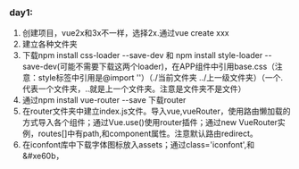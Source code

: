 ### day1:
1. 创建项目，vue2x和3x不一样，选择2x.通过vue create xxx
2. 建立各种文件夹
3. 下载npm install css-loader --save-dev 和 npm install style-loader --save-dev(可能不需要下载这两个loader)，在APP组件中引用base.css（注意：style标签中引用是@import ''）（./当前文件夹 ../上一级文件夹）（一个.代表一个文件夹，..就是上一个文件夹。注意是文件夹不是文件）
4. 通过npm install vue-router --save 下载router
5. 在router文件夹中建立index.js文件。导入vue,vueRouter，使用路由懒加载的方式导入各个组件；通过Vue.use()使用router插件；通过new VueRouter实例，routes[]中有path,和component属性。注意默认路由redirect。
6. 在iconfont库中下载字体图标放入assets；通过class='iconfont',和&#xe60b，<style>中@import ''导入，注意路径引用.
7. 创建4个路由组件

### day2：
1. 创建footerGuide组件，将所有东西放在一起。没有采用组件的方式，因为对于slot插槽不熟悉。
2. 插槽放在哪里由子组件决定，插槽里面放什么由父组件决定。(还是不太懂插槽)
3. 给每一个板块添加不同的click,（不像之前的传递）
4. router，全局路由。用this.$router.push('/home'),来跳转链接。this.$router.push还有很多种传参方式。
5. 解决连续点击报错的问题。只需接上一个catch()方法,this.$router.push().catch(() => {})


### day3：
1. 针对路由切换和活跃导航。不用三目运算符来添加activeStyle，用:class='{activeStyle：this.$router.path == '/home'}',不用创建多个点击按函数，而是创建一个点击函数，传递不同参数即可
2. 创建NavBar组件，使用插槽。让文字多余的隐藏，需要三个属性：overflow:hidden、text-overflow: ellipsis、white-space: nowrap;
3. 使用swiper组件库，npm install swiper --save  。需要引用css 和 js 文件（不同版本引用的文件名不同）

### day4:
1. router.push(''),有记录，router.replace(''),没有记录,router.back(),回退，有记录
2. <router-link to=''>相当于<a>,适用于路由组件的跳转

### day5：
1. axios的使用，1.const instance = axios.create(config) 2.instance(config).then()
2. 导出并封装一个请求的函数 export function request(config){使用xaios，return request}，，拦截器可以只返回data数据
3. home组件的methods里面定义一个获取数据的函数getHomeGoods，并使用request（是一个promise,相当于就是instance）。在create()里面调用getHomeGoods
4. npm install mockjs --save,使用mock；使用Mock.mock(url，{code：，data：})，并且不用导出，在 main.js引入时直接使用css引入方式：improt './'。且config里面不用加baseURL
5. 创建login静态页.

6. 生成本地仓库 git init    git add *  git commit -m "init piyux"
然后去远程git创建一个新的  将地址复制在终端  再 git push origin master

### day6：
1. 通过v-if实现短信登录和密码登录的两种样式，
2. input聚焦时没有边框通过两个属性outline:none;border:0px
3. v-model='message'经常用在input标签，可以拿到用户input标签获取的值并复制给message这个全局变量，这个值一般会发送到后端
4. 通过计算属性rightPhone()，动态绑定:disabled:'!rightPhone',让input标签不可用（不能获取验证码）
5. 正则表达式：/^1([38][0-9]|4[579]|5[0-3,5-9]|6[6]|7[0135678]|9[89])\d{8}$/.test(this.phone)，.test()方法在字符串中查找符合的内容，若找到则返回true

### day7:
1. 创建警告弹窗组件，通过v-if来控制login和alert组件的渲染，具体通过点击登录按钮控制变量enter。
2. 创建一个旋转动画。@keyframes name{}
3. login组件，点击登录按钮，实现前台验证，错误信息赋值给全局变量errorWay。并传递给alerttip子组件进行信息展示。父组件的模板中用 ：name='value'  name是子组件的props中的数据名，value是父组件的变量
4. alerttip组件发送一个自定义事件。通过this.$emit('name'，value)  name是事件名称，value是参数，父组件模板@name='click',click()函数获取
5. 因为alertTip同一个路由，所以不能再用$router.push等，不能用router-link

### day8:
1. 拿到了后端数据，用nodejs写的，配置了短信验证码的相关配置（视频上）
2. 虽然启动了后台，但是因为域名不同，所以前端拿不到后端数据。(想了很久才知道)
3. 配置vue.config.js文件，proxy相当于拦截器，要设置api，拦截api，并替换成代理地址
4. 多次封装请求函数，最终返回getLoginSendCode返回的是promise对象。

### day9:
1. vuex中state中的变量，只能通过mutation来改变，如果是异步操作改变，则必须再通过action来修改  函数名(参数){操作，提交mutation操作}  refunction({commit,state}){异步操作，commit(函数名,变量)}
2. 使用mutation-types.js目的是方便管理(mutation相当于方法，type相当于将各种方法分类)
，export const  RECEIVE_ADDRESS = 'receive_address' 用常量的方式来处理mutation
3. 接口文档中/position/:geohash 中 geohash不是参数，而是直接拼接字符串成url
4. 模板字符串语法 字符串中可以嵌入变量对象。 `${变量名}`

### day10:
